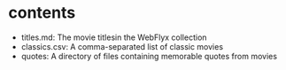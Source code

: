 # contents

- titles.md: The movie titlesin the WebFlyx collection
- classics.csv: A comma-separated list of classic movies
- quotes: A directory of files containing memorable quotes from movies 
